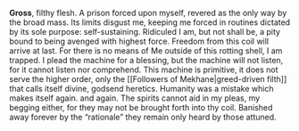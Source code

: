 **Gross**, filthy flesh. 
A prison forced upon myself, revered as the only way by the broad mass.
Its limits disgust me, keeping me forced in routines dictated by its sole purpose: self-sustaining. 
Ridiculed I am, but not shall be, a pity bound to being avenged with highest force. 
Freedom from this coil will arrive at last.
For there is no means of Me outside of this rotting shell, I am trapped.
I plead the machine for a blessing, but the machine will not listen, for it cannot listen nor comprehend. 
This machine is primitive, it does not serve the higher order, only the [[Followers of Mekhane|greed-driven filth]] that calls itself divine, godsend heretics. 
Humanity was a mistake which makes itself again. and again. 
The spirits cannot aid in my pleas, my begging either, for they may not be brought forth into thy coil. Banished away forever by the “rationale” they remain only heard by those attuned. 